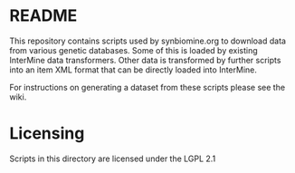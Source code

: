 # README #

This repository contains scripts used by synbiomine.org to download data from various genetic databases. Some of this is loaded by existing InterMine data
transformers. Other data is transformed by further scripts into an item XML format that can be directly loaded into InterMine.

For instructions on generating a dataset from these scripts please see the wiki.

# Licensing #

Scripts in this directory are licensed under the LGPL 2.1
